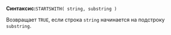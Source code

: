 **Синтаксис:**`STARTSWITH( string, substring )`

Возвращает `TRUE`, если строка `string` начинается на подстроку `substring`.